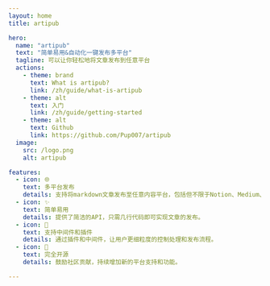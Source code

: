 ```yaml
---
layout: home
title: artipub

hero:
  name: "artipub"
  text: "简单易用&自动化一键发布多平台"
  tagline: 可以让你轻松地将文章发布到任意平台
  actions:
    - theme: brand
      text: What is artipub?
      link: /zh/guide/what-is-artipub
    - theme: alt
      text: 入门
      link: /zh/guide/getting-started
    - theme: alt
      text: Github
      link: https://github.com/Pup007/artipub
  image:
    src: /logo.png
    alt: artipub

features:
  - icon: 🌐
    text: 多平台发布
    details: 支持将markdown文章发布至任意内容平台，包括但不限于Notion、Medium、Dev.to等。
  - icon: ✨
    text: 简单易用
    details: 提供了简洁的API，只需几行代码即可实现文章的发布。
  - icon: 🔌
    text: 支持中间件和插件
    details: 通过插件和中间件，让用户更细粒度的控制处理和发布流程。
  - icon: 📖
    text: 完全开源
    details: 鼓励社区贡献，持续增加新的平台支持和功能。

---
```


